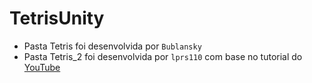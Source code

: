 # TetrisUnity

* Pasta Tetris foi desenvolvida por ```Bublansky```
* Pasta Tetris_2 foi desenvolvida por ```lprs110``` com base no tutorial do [YouTube](https://www.youtube.com/watch?v=aurEgWxDfQQ&list=PLiRrp7UEG13axMHD7Kqdiy30c7ZBu_Zn7)
